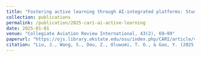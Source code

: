 ```yaml
---
title: "Fostering active learning through AI-integrated platforms: Student perceptions from a large enrollment professional education course"
collection: publications
permalink: /publication/2025-cari-ai-active-learning
date: 2025-01-01
venue: "Collegiate Aviation Review International, 43(2), 69–99"
paperurl: "https://ojs.library.okstate.edu/osu/index.php/CARI/article/view/10322/9131"
citation: "Liu, J., Wang, S., Dou, Z., Oluwumi, T. O., & Gao, Y. (2025). Fostering active learning through AI-integrated platforms: Student perceptions from a large enrollment professional education course. Collegiate Aviation Review International, 43(2), 69–99."
---
```

